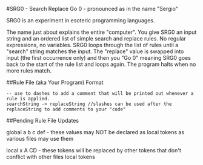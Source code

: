 #SRG0 - Search Replace Go 0 - pronounced as in the name "Sergio"

SRG0 is an experiment in esoteric programming languages.

The name just about explains the entire "computer".  You give SRG0 an input string and an ordered list of 
simple search and replace rules.  No regular expressions, no variables.  SRG0 loops through the list of
rules until a "search" string matches the input.  The "replace" value is swapped into input (the first 
occurrence only) and then you "Go 0" meaning SRG0 goes back to the start of the rule list and loops again.
The program halts when no more rules match.

##Rule File (aka Your Program) Format
```
-- use to dashes to add a comment that will be printed out whenever a rule is applied.
searchString -> replaceString //slashes can be used after the replaceString to add comments to your "code"
```

##Pending Rule File Updates

global a b c def - these values may NOT be declared as local tokens as various files may use them

local x A CD     - these tokens will be replaced by other tokens that don't conflict with other files local tokens